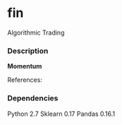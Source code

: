 # fin
Algorithmic Trading

### Description

**Momentum**


References:


### Dependencies

Python 2.7
Sklearn 0.17
Pandas 0.16.1

